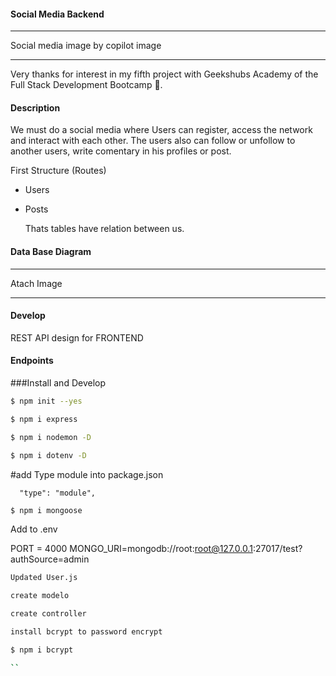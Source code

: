 #### Social Media Backend

---

Social media image by copilot image

---

Very thanks for interest in my fifth project with Geekshubs Academy of the Full Stack Development Bootcamp 🚀.

<STACK ICONS>

#### Description

We must do a social media where Users can register, access the network and interact with each other.
The users also can follow or unfollow to another users, write comentary in his profiles or post.

First Structure (Routes)

- Users
- Posts

  Thats tables have relation between us.

#### Data Base Diagram

---

Atach Image

---

#### Develop

REST API design for FRONTEND

#### Endpoints

###Install and Develop

```bash
$ npm init --yes
```

```bash
$ npm i express
```

```bash
$ npm i nodemon -D
```

```bash
$ npm i dotenv -D
```

#add Type module into package.json

```
  "type": "module",
```

```bash
$ npm i mongoose
```

Add to .env

PORT = 4000
MONGO_URI=mongodb://root:root@127.0.0.1:27017/test?authSource=admin

```txt
Updated User.js

```

```txt
create modelo
```

```txt
create controller
```

```txt
install bcrypt to password encrypt

```

```bash
$ npm i bcrypt

``
```
